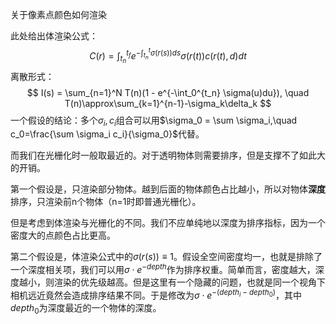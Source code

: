 关于像素点颜色如何渲染

此处给出体渲染公式：
$$
C(r) = \int_{t_n}^{t_f} e^{-\int_{t_n}^t \sigma(r(s))ds}\sigma(r(t))c(r(t),d)dt
$$
离散形式：
$$
I(s) = \sum_{n=1}^N T(n)(1 - e^{-\int_0^{t_n} \sigma(u)du}), \quad T(n)\approx\sum_{k=1}^{n-1}-\sigma_k\delta_k
$$
一个假设的结论：多个$\sigma_i,c_i$组合可以用$\sigma_0 = \sum \sigma_i,\quad c_0=\frac{\sum \sigma_i c_i}{\sigma_0}$代替。

而我们在光栅化时一般取最近的。对于透明物体则需要排序，但是支撑不了如此大的开销。

第一个假设是，只渲染部分物体。越到后面的物体颜色占比越小，所以对物体**深度**排序，只渲染前n个物体（n=1时即普通光栅化）。

但是考虑到体渲染与光栅化的不同。我们不应单纯地以深度为排序指标，因为一个密度大的点颜色占比更高。

第二个假设是，体渲染公式中的$\sigma(r(s))\equiv1$。假设全空间密度均一，也就是排除了一个深度相关项，我们可以用$\sigma \cdot e^{-depth}$作为排序权重。简单而言，密度越大，深度越小，则渲染的优先级越高。但是这里有一个隐藏的问题，也就是同一个视角下相机远近竟然会造成排序结果不同。于是修改为$\sigma\cdot e^{-(depth_i-depth_0)}$，其中 $depth_0$为深度最近的一个物体的深度。